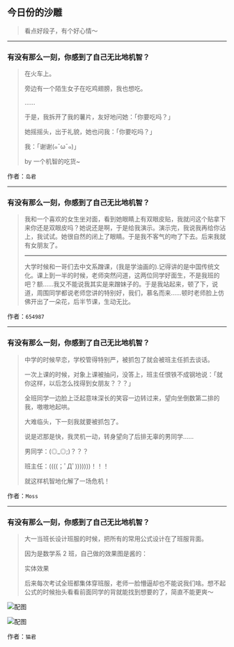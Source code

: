 ## 今日份的沙雕

> 看点好段子，有个好心情～


 
---

### 有没有那么一刻，你感到了自己无比地机智？

> 在火车上。
> 
> 旁边有一个陌生女子在吃鸡翅膀，我也想吃。
> 
> ……
> 
> 于是，我拆开了我的薯片，友好地问她：「你要吃吗？」
> 
> 她摇摇头，出于礼貌，她也问我：「你要吃吗？」
> 
> 我：「谢谢(๑¯ω¯๑)」
> 
> by 一个机智的吃货~


作者：`岛君`

---

### 有没有那么一刻，你感到了自己无比地机智？

> 我和一个喜欢的女生坐对面，看到她眼睛上有双眼皮贴，我就问这个贴拿下来你还是双眼皮吗？她说还是啊，于是给我演示。演示完，我说我再给你沾上，我试试。她很自然的闭上了眼睛。于是我不客气的吻了下去。后来我就有女朋友了。
> 
> ---
> 
> 大学时候和一哥们去中文系蹭课，(我是学油画的).记得讲的是中国传统文化。课上到一半的时候，老师突然问道，这两位同学好面生，不是我班的吧？额……我又不能说我其实是来蹭妹子的。于是我站起来，顿了下，说道，周围同学都说老师您讲的特别好，我们，慕名而来……顿时老师脸上仿佛开出了一朵花，后半节课，生动无比。


作者：`654987`

---

### 有没有那么一刻，你感到了自己无比地机智？

> 中学的时候早恋，学校管得特别严，被抓包了就会被班主任抓去谈话。
> 
> 一次上课的时候，对象上课被抽问，没答上，班主任恨铁不成钢地说：「就你这样，以后怎么找得到女朋友？？？」
> 
> 全班同学一边脸上泛起意味深长的笑容一边转过来，望向坐倒数第二排的我，嗷嗷地起哄。
> 
> 大难临头，下一刻我就要被抓包了。
> 
> 说是迟那是快，我灵机一动，转身望向了后排无辜的男同学……
> 
> 男同学：(◎_◎;)？？？
> 
> 班主任：((((；ﾟДﾟ)))))))！！！
> 
> 就这样机智地化解了一场危机！


作者：`Moss`

---

### 有没有那么一刻，你感到了自己无比地机智？

> 大一当班长设计班服的时候，把所有的常用公式设计在了班服背面。
> 
> 因为是数学系 2 班，自己做的效果图是酱的：
> 
> 实体效果
> 
> 后来每次考试全班都集体穿班服，老师一脸懵逼却也不能说我们啥。想不起公式的时候抬头看看前面同学的背就能找到想要的了，简直不能更爽～



![配图](http://pic2.zhimg.com/70/08643298c318c8c45bad1ea0d77041d9_b.jpg)



![配图](http://pic2.zhimg.com/70/a1f01703dd2d94477667ae53792e80c5_b.jpg)


作者：`猫君`